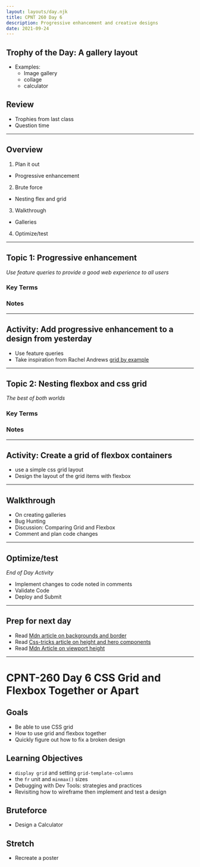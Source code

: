 ```yaml
---
layout: layouts/day.njk
title: CPNT 260 Day 6
description: Progressive enhancement and creative designs
date: 2021-09-24
---
```


## Trophy of the Day: A gallery layout
- Examples:
  - Image gallery
  - collage
  - calculator

## Review
- Trophies from last class
- Question time

---
## Overview
1. Plan it out
  - Progressive enhancement
2. Brute force
  - Nesting flex and grid
3. Walkthrough
  - Galleries
4. Optimize/test

---
## Topic 1: Progressive enhancement
_Use feature queries to provide a good web experience to all users_

### Key Terms

### Notes

---
## Activity: Add progressive enhancement to a design from yesterday
- Use feature queries
- Take inspiration from Rachel Andrews [grid by example](https://gridbyexample.com)

---
## Topic 2: Nesting flexbox and css grid
_The best of both worlds_

### Key Terms

### Notes

---
## Activity: Create a grid of flexbox containers
- use a simple css grid layout
- Design the layout of the grid items with flexbox

---
## Walkthrough
- On creating galleries
- Bug Hunting
- Discussion: Comparing Grid and Flexbox
- Comment and plan code changes
---
## Optimize/test
_End of Day Activity_
- Implement changes to code noted in comments
- Validate Code
- Deploy and Submit
---
## Prep for next day
- Read [Mdn article on backgrounds and border](https://developer.mozilla.org/en-US/docs/Learn/CSS/Building_blocks/Backgrounds_and_borders)
- Read [Css-tricks article on height and hero components](https://css-tricks.com/fun-tip-use-calc-to-change-the-height-of-a-hero-component/)
- Read [Mdn Article on viewport height](https://developer.mozilla.org/en-US/docs/Web/CSS/Viewport_concepts)
---


# CPNT-260 Day 6 CSS Grid and Flexbox Together or Apart

## Goals
* Be able to use CSS grid
* How to use grid and flexbox together
* Quickly figure out how to fix a broken design

## Learning Objectives
* `display grid` and setting `grid-template-columns`
* the `fr` unit and `minmax()` sizes
* Debugging with Dev Tools: strategies and practices
* Revisiting how to wireframe then implement and test a design

## Bruteforce
* Design a Calculator

## Stretch
* Recreate a poster